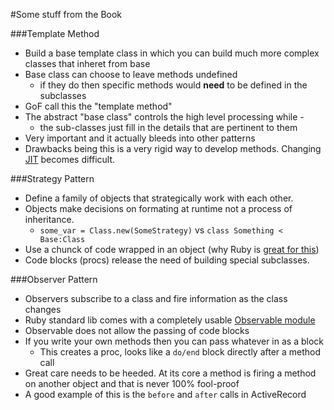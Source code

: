 #Some stuff from the Book

###Template Method

* Build a base template class in which you can build much more complex
  classes that inheret from base
* Base class can choose to leave methods undefined
  * if they do then specific methods would __need__ to be defined in the
  subclasses
* GoF call this the "template method"
* The abstract "base class" controls the high level processing while -
  * the sub-classes just fill in the details that are pertinent to them
* Very important and it actually bleeds into other patterns
* Drawbacks being this is a very rigid way to develop methods. Changing
[JIT][1] becomes difficult.

###Strategy Pattern

* Define a family of objects that strategically work with each other.
* Objects make decisions on formating at runtime not a process of
inheritance.
  * `some_var = Class.new(SomeStrategy)` vs `class Something < Base:Class`
* Use a chunck of code wrapped in an object (why Ruby is [great for
this][2])
* Code blocks (procs) release the need of building special subclasses.

###Observer Pattern

* Observers subscribe to a class and fire information as the class changes
* Ruby standard lib comes with a completely usable [Observable module][3]
* Observable does not allow the passing of code blocks
* If you write your own methods then you can pass whatever in as a block
	* This creates a proc, looks like a `do/end` block directly after a method call
* Great care needs to be heeded. At its core a method is firing a method on another 
object and that is never 100% fool-proof
* A good example of this is the `before` and `after` calls in ActiveRecord

[1]: https://en.wikipedia.org/wiki/Just-in-time_compilation
[2]: /RubyProcs
[3]: http://apidock.com/ruby/Observable
